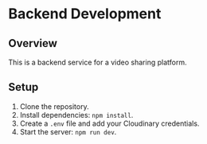 # Backend Development

## Overview

This is a backend service for a video sharing platform.

## Setup

1. Clone the repository.
2. Install dependencies: `npm install`.
3. Create a `.env` file and add your Cloudinary credentials.
4. Start the server: `npm run dev`.
